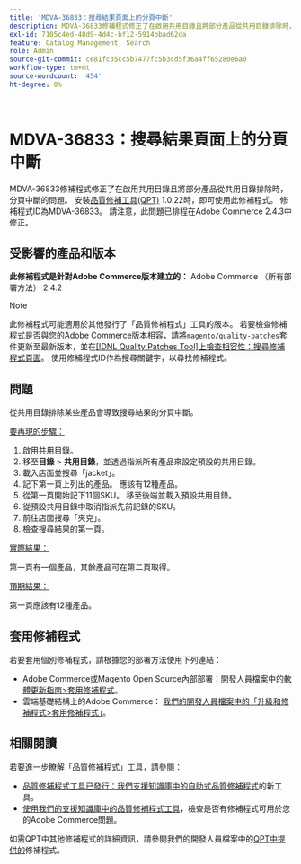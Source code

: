 ```yaml
---
title: 'MDVA-36833：搜尋結果頁面上的分頁中斷'
description: MDVA-36833修補程式修正了在啟用共用目錄且將部分產品從共用目錄排除時，分頁中斷的問題。 安裝[Quality Patches Tool (QPT)](/help/announcements/adobe-commerce-announcements/magento-quality-patches-released-new-tool-to-self-serve-quality-patches.md) 1.0.22時，即可使用此修補程式。 修補程式ID為MDVA-36833。 請注意，此問題已排程在Adobe Commerce 2.4.3中修正。
exl-id: 7105c4ed-48d9-4d4c-bf12-5914bbad62da
feature: Catalog Management, Search
role: Admin
source-git-commit: ce81fc35cc5b7477fc5b3cd5f36a4ff65280e6a0
workflow-type: tm+mt
source-wordcount: '454'
ht-degree: 0%

---
```


# MDVA-36833：搜尋結果頁面上的分頁中斷

MDVA-36833修補程式修正了在啟用共用目錄且將部分產品從共用目錄排除時，分頁中斷的問題。 安裝[品質修補工具(QPT)](/help/announcements/adobe-commerce-announcements/magento-quality-patches-released-new-tool-to-self-serve-quality-patches.md) 1.0.22時，即可使用此修補程式。 修補程式ID為MDVA-36833。 請注意，此問題已排程在Adobe Commerce 2.4.3中修正。

## 受影響的產品和版本

**此修補程式是針對Adobe Commerce版本建立的：** Adobe Commerce （所有部署方法） 2.4.2

>[!NOTE]
>
>此修補程式可能適用於其他發行了「品質修補程式」工具的版本。 若要檢查修補程式是否與您的Adobe Commerce版本相容，請將`magento/quality-patches`套件更新至最新版本，並在[[!DNL Quality Patches Tool]上檢查相容性：搜尋修補程式頁面](https://devdocs.magento.com/quality-patches/tool.html#patch-grid)。 使用修補程式ID作為搜尋關鍵字，以尋找修補程式。

## 問題

從共用目錄排除某些產品會導致搜尋結果的分頁中斷。

<u>要再現的步驟：</u>

1. 啟用共用目錄。
1. 移至&#x200B;**目錄** > **共用目錄**，並透過指派所有產品來設定預設的共用目錄。
1. 載入店面並搜尋「jacket」。
1. 記下第一頁上列出的產品。 應該有12種產品。
1. 從第一頁開始記下11個SKU。 移至後端並載入預設共用目錄。
1. 從預設共用目錄中取消指派先前記錄的SKU。
1. 前往店面搜尋「夾克」。
1. 檢查搜尋結果的第一頁。

<u>實際結果：</u>

第一頁有一個產品，其餘產品可在第二頁取得。

<u>預期結果：</u>

第一頁應該有12種產品。

## 套用修補程式

若要套用個別修補程式，請根據您的部署方法使用下列連結：

* Adobe Commerce或Magento Open Source內部部署：開發人員檔案中的[軟體更新指南>套用修補程式](https://devdocs.magento.com/guides/v2.4/comp-mgr/patching/mqp.html)。
* 雲端基礎結構上的Adobe Commerce： [我們的開發人員檔案中的「升級和修補程式>套用修補程式」](https://devdocs.magento.com/cloud/project/project-patch.html)。


## 相關閱讀

若要進一步瞭解「品質修補程式」工具，請參閱：

* [品質修補程式工具已發行：我們支援知識庫中的自助式品質修補程式](/help/announcements/adobe-commerce-announcements/magento-quality-patches-released-new-tool-to-self-serve-quality-patches.md)的新工具。
* [使用我們的支援知識庫中的品質修補程式工具](/help/support-tools/patches-available-in-qpt-tool/check-patch-for-magento-issue-with-magento-quality-patches.md)，檢查是否有修補程式可用於您的Adobe Commerce問題。

如需QPT中其他修補程式的詳細資訊，請參閱我們的開發人員檔案中的[QPT中提供的](https://devdocs.magento.com/quality-patches/tool.html#patch-grid)修補程式。
